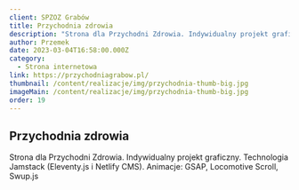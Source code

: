```yaml
---
client: SPZOZ Grabów
title: Przychodnia zdrowia
description: "Strona dla Przychodni Zdrowia. Indywidualny projekt graficzny. Technologia Jamstack (Eleventy.js i Netlify CMS). Animacje: GSAP, Locomotive Scroll, Swup.js"
author: Przemek
date: 2023-03-04T16:58:00.000Z
category:
  - Strona internetowa
link: https://przychodniagrabow.pl/
thumbnail: /content/realizacje/img/przychodnia-thumb-big.jpg
imageMain: /content/realizacje/img/przychodnia-thumb-big.jpg
order: 19
---
```


## Przychodnia zdrowia

Strona dla Przychodni Zdrowia. Indywidualny projekt graficzny. Technologia Jamstack (Eleventy.js i Netlify CMS). Animacje: GSAP, Locomotive Scroll, Swup.js

